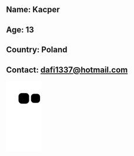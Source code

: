 ## Name: Kacper
## Age: 13
## Country: Poland
## Contact: dafi1337@hotmail.com
<img src="https://github.com/rafaballerini/rafaballerini/blob/output/github-contribution-grid-snake.svg" alt="sneke"></a>


